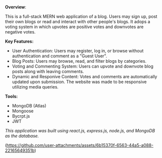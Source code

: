 **Overview**:

  This is a full-stack MERN web application of a blog. Users may sign up, post their own blogs or read and interact with other people's blogs. It adops a voting system in which upvotes are positive votes and downvotes are negative votes. 

**Key Features:**
  * User Authentication: Users may register, log in, or browse without authentication and comment as a "Guest User".
  * Blog Posts: Users may browse, read, and filter blogs by categories.
  * Voting and Commenting System: Users can upvote and downvote blog posts along with leaving comments.
  * Dynamic and Responive Content: Votes and comments are automatically updated upon submission. The website was made to be responsive utilizing media queries.

**Tools:**
  * MongoDB (Atlas)
  * Mongoose
  * Bycrpt.js
  * JWT

_This application was built using react.js, express.js, node.js, and MongoDB as the database._


(https://github.com/user-attachments/assets/6b15370f-6563-44a5-a088-22165649351b)
